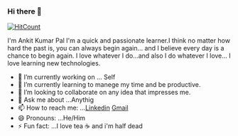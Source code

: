 ### Hi there 👋

[![HitCount](http://hits.dwyl.com/palankit942/palankit942.svg)](http://hits.dwyl.com/palankit942/palankit942)

I'm Ankit Kumar Pal
I'm a quick and passionate learner.I think no matter how hard the past is, you can always begin again...
and I believe every day is a chance to begin again.
I love whatever I do...and also I do whatever I love...
I love learning new technologies.

- 🔭 I’m currently working on ... Self
- 🌱 I’m currently learning to manege my time and be productive.
- 👯 I’m looking to collaborate on any idea that impresses me.
- 💬 Ask me about ...Anythig
- 📫 How to reach me: ...[Linkedin](https://www.linkedin.com/in/ankit-kumar-pal-bb9a1b191) [Gmail](palankit942@gamil.com)
- 😄 Pronouns: ...He/Him
- ⚡ Fun fact: ...I love tea  ☕ and i'm half dead

